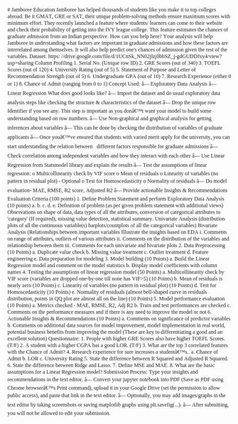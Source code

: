 <!DOCTYPE html PUBLIC "-//W3C//DTD HTML 4.01//EN" "http://www.w3.org/TR/html4/strict.dtd">
<html>
<head>
  <meta http-equiv="Content-Type" content="text/html; charset=utf-8">
  <meta http-equiv="Content-Style-Type" content="text/css">
  <title></title>
  <meta name="Generator" content="Cocoa HTML Writer">
  <meta name="CocoaVersion" content="2299.6">
  <style type="text/css">
    p.p1 {margin: 0.0px 0.0px 0.0px 0.0px; font: 12.0px Times; -webkit-text-stroke: #000000}
    span.s1 {font-kerning: none}
  </style>
</head>
<body>
<p class="p1"><span class="s1"># Jamboree Education Jamboree has helped thousands of students like you make it to top colleges abroad. Be it GMAT, GRE or SAT, their unique problem-solving methods ensure maximum scores with minimum effort. They recently launched a feature where students/ learners can come to their website and check their probability of getting into the IVY league college. This feature estimates the chances of graduate admission from an Indian perspective. How can you help here? Your analysis will help Jamboree in understanding what factors are important in graduate admissions and how these factors are interrelated among themselves. It will also help predict one's chances of admission given the rest of the variables. Dataset: https: //drive.google.com/file/d/1UCnSk_NN02jlzj0bbSZ_j-gdGUDDJxy4/view?usp=sharing Column Profiling 1. Serial No. (Unique row ID) 2. GRE Scores (out of 340) 3. TOEFL Scores (out of 120) 4. University Rating (out of 5) 5. Statement of Purpose and Letter of Recommendation Strength (out of 5) 6. Undergraduate GPA (out of 10) 7. Research Experience (either 0 or 1) 8. Chance of Admit (ranging from 0 to 1) Concept Used: â— Exploratory Data Analysis â— Linear Regression What does good looks like? â— Import the dataset and do usual exploratory data analysis steps like checking the structure &amp; characteristics of the dataset â— Drop the unique row Identifier if you see any. This step is important as you donâ€™t want your model to build some understanding based on row numbers. â— Use Non-graphical and graphical analysis for getting inferences about variables â— This can be done by checking the distribution of variables of graduate applicants â— Once youâ€™ve ensured that students with varied merit apply for the university, you can start understanding the relation between <span class="Apple-converted-space">  </span>different factors responsible for graduate admissions â— Check correlation among independent variables and how they interact with each other â— Use Linear Regression from Statsmodel library and explain the results â— Test the assumptions of linear regression: o Multicollinearity check by VIF score o Mean of residuals o Linearity of variables (no pattern in residual plot) - Optional o Test for Homoscedasticity o Normality of residuals â— Do model evaluation- MAE, RMSE, R2 score, Adjusted R2 â— Provide actionable Insights &amp; Recommendations Evaluation Criteria (100 points) 1. Define Problem Statement and perform Exploratory Data Analysis (10 points) a. b. c. d. e. Definition of problem (as per given problem statement with additional views) Observations on shape of data, data types of all the attributes, conversion of categorical attributes to 'category' (If required), missing value detection, statistical summary. Univariate Analysis (distribution plots of all the continuous variable(s) barplots/countplots of all the categorical variables) Bivariate Analysis (Relationships between important variables Illustrate the insights based on EDA i. Comments on range of attributes, outliers of various attributes ii. Comments on the distribution of the variables and relationship between them iii. Comments for each univariate and bivariate plots 2. Data Preprocessing (10 Points) a. Duplicate value check b. Missing value treatment c. Outlier treatment d. Feature engineering e. Data preparation for modeling 3. Model building (10 Points) a. Build the Linear Regression model and comment on the model statistics b. Display model coefficients with column names 4. Testing the assumptions of linear regression model (50 Points) a. Multicollinearity check by VIF score (variables are dropped one-by-one till none has VIF&gt;5) (10 Points) b. Mean of residuals is nearly zero (10 Points) c. Linearity of variables (no pattern in residual plot) (10 Points) d. Test for Homoscedasticity (10 Points) e. Normality of residuals (almost bell-shaped curve in residuals distribution, points in QQ plot are almost all on the line) (10 Points) 5. Model performance evaluation (10 Points) a. Metrics checked - MAE, RMSE, R2, Adj R2 b. Train and test performances are checked c. Comments on the performance measures and if there is any need to improve the model or not 6. Actionable Insights &amp; Recommendations (10 Points) a. Comments on significance of predictor variables b. Comments on additional data sources for model improvement, model implementation in real world, potential business benefits from improving the model (These are key to differentiating a good and an excellent solution) Questionnaire: 1. People with higher GRE Scores also have higher TOEFL Scores. (T/F) 2. A student with a higher CGPA has a good LOR. (T/F) 3. What are the top 3 correlated features with the Chance of Admit? 4. Research experience for sure increases a studentâ€™s.. a. Chance of Admit b. LOR c. University Rating 5. State the difference between R Squared and Adjusted R Squared. 6. State the difference between Ridge and Lasso. 7. Define MSE and MAE. 8. What are the basic assumptions for a Linear Regression model? Submission Process: Type your insights and recommendations in the text editor. â— Convert your jupyter notebook into PDF (Save as PDF using Chrome browserâ€™s Print command), upload it in your Google Drive (set the permission to allow public access), and paste that link in the text editor. â— Optionally, you may add images/graphs in the text editor by taking screenshots or saving matplotlib graphs using plt.savefig(...). â— After submitting, you will not be allowed to edit your submission.</span></p>
</body>
</html>
